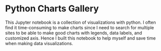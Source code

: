 # Python Charts Gallery
This Jupyter notebook is a collection of visualizations with python. I often find it time-consuming to make charts since I need to search for multiple sites to be able to make good charts with legends, data labels, and customized axis. Hence I built this notebook to help myself and save time when making data visualizations.
